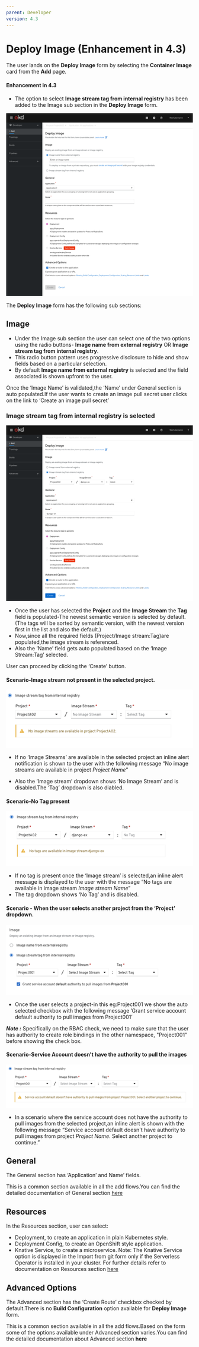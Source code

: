 ```yaml
---
parent: Developer
version: 4.3
---
```

# Deploy Image (Enhancement in 4.3)
The user lands on the **Deploy Image** form by selecting the **Container Image** card from the **Add** page.

#### Enhancement in 4.3
* The option to select **Image stream tag from internal registry** has been added to the Image sub section in the **Deploy Image** form.
  
![DeployImage43](img/D1eployImage43.png)

The **Deploy Image** form has the following sub sections:
## Image
* Under the Image sub section the user can select one of the two options using the radio buttons- **Image name from external registry** OR **Image stream tag from internal registry**.
* This radio button pattern uses progressive disclosure to hide and show fields based on a particular selection. 
* By default **Image name from external registry** is selected and the field associated is shown upfront to the user.

 Once the ‘Image Name’ is validated,the ‘Name’ under General section is auto populated.If the user wants to create an image pull secret user clicks on the link to ‘Create an image pull secret’

### **Image stream tag from internal registry** is selected

![DeployImage43](img/D2eployImage-imagetag.png)

* Once the user has selected the **Project** and  the **Image Stream** the **Tag** field is populated-The newest semantic version is selected by default. 
(The tags will be sorted by semantic version, with the newest version first in the list and also the default.)
* Now,since all the required fields (Project/Image stream:Tag)are populated,the image stream is referenced.
* Also the ‘Name’ field gets auto populated based on the ‘Image Stream:Tag’ selected.
  
User can proceed by clicking the ‘Create’ button.

#### Scenario-Image stream not present in the selected project.

![DeployImage43](img/N3oimgstream.png)


* If no ‘Image Streams’ are available in the selected project an inline alert notification is shown to the user with the following message “No image streams are available in project _Project Name_”

* Also the ‘Image stream’ dropdown shows ‘No Image Stream’ and is disabled.The ‘Tag’ dropdown is also diabled.

#### Scenario-No Tag present 

![DeployImage43](img/N4otag.png)

* If no tag is present once the ‘Image stream’ is selected,an inline alert message is displayed to the user with the message “No tags are available in image stream _Image stream Name_”
* The tag dropdown shows ‘No Tag’ and is disabled.

#### Scenario - When the user selects another project from the ‘Project’ dropdown.

![DeployImage43](img/G5rantaccess.png)

* Once the user selects a project-in this eg:Project001 we show the auto selected checkbox with the following message ’Grant service account default authority to pull images from Project001’

**_Note :_** 
Specifically on the RBAC check, we need to make sure that the user has authority to create role bindings in the other namespace, "Project001" before showing the check box.

#### Scenario-Service Account doesn't have the authority to pull the images

![DeployImage43](img/N6oauthority.png)

* In a scenario where the service account does not have the authority to pull images from the selected project,an inline alert is shown with the following message “Service account default doesn't have authority to pull images from project _Project Name_. Select another project to continue.”

## General 
The General section has ‘Application’ and Name’ fields.

This is a common section available in all the add flows.You can find the detailed documentation of General section  [here](https://openshift.github.io/openshift-origin-design/designs/developer/add/Container-Image/Deploy-Image)

## Resources
In the Resources section, user can select:
* Deployment, to create an application in plain Kubernetes style.
* Deployment Config, to create an OpenShift style application.
* Knative Service, to create a microservice.
  Note: The Knative Service option is displayed in the Import from git form only if the Serverless Operator is installed in your cluster. 
  For further details refer to documentation on Resources section  [here](https://openshift.github.io/openshift-origin-design/designs/developer/add-43/sections/resources/resources)


## Advanced Options 
The Advanced section has the ‘Create Route’ checkbox checked by default.There is no **Build Configuration** option available for **Deploy Image** form.


This is a common section available in all the add flows.Based on the form some of the options available under Advanced section varies.You can find the detailed documentation about Advanced section **here**